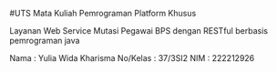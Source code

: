 #UTS Mata Kuliah Pemrograman Platform Khusus

Layanan Web Service Mutasi Pegawai BPS dengan RESTful berbasis pemrograman java

Nama      : Yulia Wida Kharisma
No/Kelas  : 37/3SI2
NIM       : 222212926
